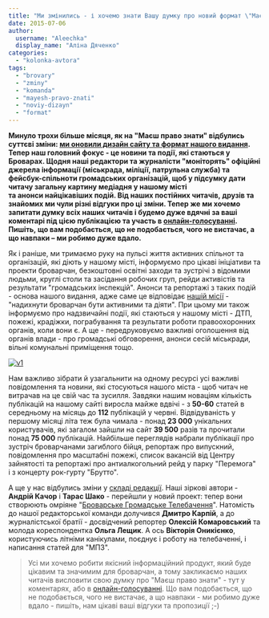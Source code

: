 ```yaml
---
title: "Ми змінились - і хочемо знати Вашу думку про новий формат \"Маєш право знати\""
date: 2015-07-06
author: 
  username: "Aleechka"
  display_name: "Аліна Дяченко"
categories: 
  - "kolonka-avtora"
tags: 
  - "brovary"
  - "zminy"
  - "komanda"
  - "mayesh-pravo-znati"
  - "noviy-dizayn"
  - "format"
---
```


**Минуло трохи більше місяця, як на "Маєш право знати" відбулись суттєві зміни: [ми оновили дизайн сайту та формат нашого видання](https://mpz.brovary.org/noviy-dizayn-mayesh-pravo-znati-pershiy-krok-do-zmin/). Тепер наш головний фокус - це новини та події, які стаються у Броварах. Щодня наші редактори та журналісти "моніторять" офіційні джерела інформації (міськрада, міліції, патрульна служба) та фейсбук-спільноти громадських організацій, щоб у підсумку дати читачу загальну картину медіадня у нашому місті та анонси найцікавіших подій. Від наших постійних читачів, друзів та знайомих ми чули різні відгуки про ці зміни. Тепер же ми хочемо запитати думку всіх наших читачів і будемо дуже вдячні за ваші коментарі під цією публікацією та участь в [онлайн-голосуванні](https://vk.com/pravo.znaty.brovary?w=wall-33385818_8664). Пишіть, що вам подобається, що не подобається, чого не вистачає, а що навпаки – ми робимо дуже вдало.**

Як і раніше, ми тримаємо руку на пульсі життя активних спільнот та організацій, які діють у нашому місті, інформуємо про цікаві ініціативи та проекти броварчан, безкоштовні освітні заходи та зустрічі з відомими людьми, круглі столи та засідання робочих груп, рейди активістів та результати "громадських інспекцій". Анонси та репортажі з таких подій - основа нашого видання, адже саме це відповідає [нашій місії](https://mpz.brovary.org/about/) - "надихнути броварчан бути активними та діяти". При цьому ми також інформуємо про надзвичайні події, які стаються у нашому місті - ДТП, пожежі, крадіжки, пограбування та результати роботи правоохоронних органів, коли вони є. А ще - передруковуємо важливі оголошення від органів влади - про громадські обговорення, анонси сесій міськради, вільні комунальні приміщення тощо.

[![v1](https://mpz.brovary.org/wp-content/uploads/2015/07/v1.jpg)](https://mpz.brovary.org/wp-content/uploads/2015/07/v1.jpg)

Нам важливо зібрати й узагальнити на одному ресурсі усі важливі повідомлення та новини, які стосуються нашого міста - щоб читач не витрачав на це свій час та зусилля. Завдяки нашим новаціям кількість публікацій на нашому сайті виросла майже вдвічі - з **50-60** статей в середньому на місяць до **112** публікацій у червні. Відвідуваність у першому місяці літа теж була чимала - понад **23 000** унікальних користувачів, які загалом зайшли на сайт **39 500** разів та прочитали понад **75 000** публікацій. Найбільше переглядів набрали публікації про зустріч броварчанами загиблого бійця, репортаж про випускний, повідомлення про масштабні пожежі, список вакансій від Центру зайнятості та репортажі про антиалкогольний рейд у парку "Перемога" і з концерту рок-гурту "Брутто".

А ще у нас відбулись зміни у [складі редакції](https://mpz.brovary.org/about/). Наші зіркові автори - **Андрій Качор** і **Тарас Шако** - перейшли у новий проект: тепер вони створюють омріяне "[Броварське Громадське Телебачення](https://mpz.brovary.org/hromadskebro-narodzhene-u-vogni-nove-brovarske-telebachennya-foto-video/)". Натомість до нашої редакторської команди долучився **Дмитро Карпій**, а до журналістської братії - досвідчений репортер **Олексій Комаровський** та молода кореспондентка **Ольга Лещик**. А ось **Вікторія Оникієнко**, користуючись літніми канікулами, поєднує і роботу на телебаченні, і написання статей для "МПЗ".

> Усі ми хочемо робити якісний інформаційний продукт, який буде цікавим та значимим для броварчан, а тому закликаємо наших читачів висловити свою думку про "Маєш право знати" - тут у коментарях, або в [онлайн-голосуванні](https://vk.com/pravo.znaty.brovary?w=wall-33385818_8664). Що вам подобається, що не подобається, чого не вистачає, а що навпаки - ми робимо дуже вдало - пишіть, нам цікаві ваші відгуки та пропозиції ;-)
